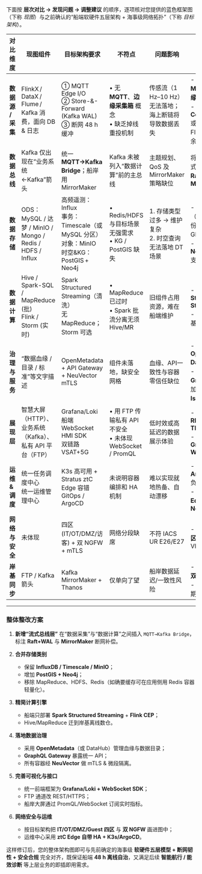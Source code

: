 下面按 **层次对比 → 发现问题 → 调整建议** 的顺序，逐项核对您提供的蓝色框架图（下称 *现图*）与之前确认的“船端软硬件五层架构 + 海事级网络拓扑”（下称 *目标架构*）。

| 对比维度         | 现图组件                                                    | 目标架构要求                                                                           | 不符点                                               | 问题影响                                   | 建议调整                                                                                                  |
| ------------ | ------------------------------------------------------- | -------------------------------------------------------------------------------- | ------------------------------------------------- | -------------------------------------- | ----------------------------------------------------------------------------------------------------- |
| **数据源 / 采集** | FlinkX / DataX / Flume / Kafka 消费，面向 DB & 日志            | ① MQTT Edge I/O <br/>② Store-&-Forward (Kafka WAL)<br/>③ 断网 48 h 缓冲              | • 无 **MQTT**、**边缘采集箱** 概念 <br/>• 缺乏掉线重投机制         | 传感流（1 Hz–10 Hz）无法落地；海上断链将导致数据丢失        | - 在数据采集层新增 **MQTT 消息桥** 与 **边缘采集节点**；<br/>- 用 **Kafka Connect (Source)** 或 FlinkCDC 替换 Flume，消除组件冗余   |
| **数据总线**     | Kafka 仅出现在“业务系统 ←Kafka”箭头                               | 统一 **MQTT→Kafka Bridge**；船岸用 MirrorMaker                                         | Kafka 未被列入“数据计算”前的主总线                             | 主题规划、QoS 及 MirrorMaker 策略缺位            | 将 Kafka 上移为“流式总线层”，写明 **Raft 3 节点 + MirrorMaker**                                                     |
| **数据存储**     | ODS：MySQL / 达梦 / MinIO / Mongo / Redis / HDFS / Influx  | 高频遥测：Influx<br/>事务：Timescale（或 MySQL 分区）<br/>对象：MinIO<br/>时空\&KG：PostGIS + Neo4j | • Redis/HDFS 与目标场景无强需求 <br/>• KG / PostGIS 缺失     | 1. 存储类型过多 → 维护复杂<br/>2. 时空查询无法落地 DT 场景 | - 去掉 **Redis/HDFS**（如确有日志离线备份可用 MinIO Glacier）<br/>- 加入 **PostGIS + Neo4j/JanusGraph** 支撑数字孪生         |
| **数据计算**     | Hive / Spark-SQL / MapReduce (批)<br/>Flink / Storm (实时) | Spark Structured Streaming（清洗）<br/>无 MapReduce；Storm 可选                          | • MapReduce 已过时 <br/>• Spark 批流分离无须 Hive/MR       | 旧组件占用资源，难在船端维护                         | - 船端仅保留 **Spark Structured Streaming + Flink**<br/>- Hive/MR 移至岸基或淘汰                                  |
| **治理与服务**    | “数据血缘 / 目录 / 标准”等文字描述                                   | OpenMetadata + API Gateway + NeuVector mTLS                                      | 组件未落地，缺安全网格                                       | 血缘、API一致性与容器零信任缺位                      | - 明确 **OpenMetadata / DataHub** 做血缘<br/>- API Gateway 选 **GraphQL+REST**，加 **NeuVector 或 Istio** 安全网格 |
| **展现层**      | 智慧大屏（HTTP）、业务系统（Kafka）、私有 API 平台（FTP）                   | Grafana/Loki 船端<br/>WebSocket HMI SDK<br/>双链路 VSAT+5G                            | • 用 FTP 传输私有 API 不安全<br/>• 未体现 WebSocket / PromQL | 低时效或高延迟的数据展示体验                         | - 私有接口改 **REST/WebSocket TLS**<br/>- 智慧大屏接入 **Grafana / WebSocket SDK**                               |
| **运维 & 调度**  | 统一任务调度中心<br/>统一运维管理中心                                   | K3s 高可用 + Stratus ztC Edge 容错<br/>GitOps / ArgoCD                                | 未说明容器编排和 HA 机制                                    | 难以实现就地热备、自动漂移                          | - 任务调度由 **K3s + Argo Workflows** 负责<br/>- 运维中心整合 **ztC Edge 容错监控 + NeuVector**                        |
| **网络与安全**    | 未体现                                                     | 四区 (IT/OT/DMZ/访客) + 双 NGFW + mTLS                                                | 网络分段缺席                                            | 不符 IACS UR E26/E27                     | - 图右侧补 **网络分区与 NGFW**，标注 VLAN/ACL                                                                     |
| **岸基同步**     | FTP / Kafka 箭头                                          | Kafka MirrorMaker + Thanos                                                       | 仅单向了望                                             | 船岸数据延迟/一致性风险                           | - 改 **MirrorMaker 双向增量同步**；<br/>- Thanos 做指标长期汇聚                                                      |

---

### 整体整改方案

1. **新增“流式总线层”**
   在“数据采集”与“数据计算”之间插入 `MQTT→Kafka Bridge`，标注 **Raft+WAL** 与 **MirrorMaker** 断网补偿。

2. **合并存储类别**

   * 保留 **InfluxDB / Timescale / MinIO**；
   * 增加 **PostGIS + Neo4j**；
   * 移除 MapReduce、HDFS、Redis（如确要缓存可在应用侧用 Redis 容器轻量化）。

3. **精简计算引擎**

   * 船端只部署 **Spark Structured Streaming** + **Flink CEP**；
   * Hive/MapReduce 迁到岸基离线数仓。

4. **落地数据治理**

   * 采用 **OpenMetadata**（或 DataHub）管理血缘与数据目录；
   * **GraphQL Gateway** 暴露统一 API；
   * 所有容器经 **NeuVector** 做 mTLS & 微段隔离。

5. **完善可视化与接口**

   * 统一前端框架为 **Grafana/Loki + WebSocket SDK**；
   * FTP 通道改 REST/HTTPS；
   * 船岸大屏通过 PromQL/WebSocket 订阅实时指标。

6. **网络安全与运维**

   * 按目标架构把 **IT/OT/DMZ/Guest 四区** 与 **双 NGFW** 画进图中；
   * 运维中心采用 **ztC Edge 自带 HA + K3s/ArgoCD**。

这样修订后，您的整体架构图即可与先前确定的海事级 **软硬件五层模型 + 断网韧性 + 安全合规** 完全对齐，既保证船端 **48 h 离线自治**，又满足后续 **智能航行 / 能效诊断** 等上层业务的即插即用需求。
